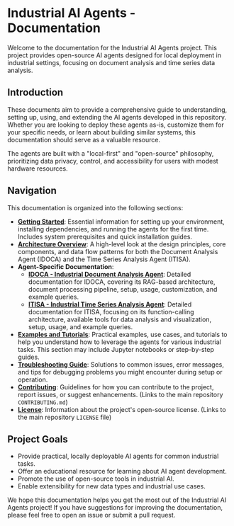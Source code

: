 # Industrial AI Agents - Documentation

Welcome to the documentation for the Industrial AI Agents project. This project provides open-source AI agents designed for local deployment in industrial settings, focusing on document analysis and time series data analysis.

## Introduction

These documents aim to provide a comprehensive guide to understanding, setting up, using, and extending the AI agents developed in this repository. Whether you are looking to deploy these agents as-is, customize them for your specific needs, or learn about building similar systems, this documentation should serve as a valuable resource.

The agents are built with a "local-first" and "open-source" philosophy, prioritizing data privacy, control, and accessibility for users with modest hardware resources.

## Navigation

This documentation is organized into the following sections:

* **[Getting Started](getting_started.md)**: Essential information for setting up your environment, installing dependencies, and running the agents for the first time. Includes system prerequisites and quick installation guides.
* **[Architecture Overview](architecture.md)**: A high-level look at the design principles, core components, and data flow patterns for both the Document Analysis Agent (IDOCA) and the Time Series Analysis Agent (ITISA).
* **Agent-Specific Documentation**:
    * **[IDOCA - Industrial Document Analysis Agent](idoca/index.md)**: Detailed documentation for IDOCA, covering its RAG-based architecture, document processing pipeline, setup, usage, customization, and example queries.
    * **[ITISA - Industrial Time Series Analysis Agent](itisa/index.md)**: Detailed documentation for ITISA, focusing on its function-calling architecture, available tools for data analysis and visualization, setup, usage, and example queries.
* **[Examples and Tutorials](examples/index.md)**: Practical examples, use cases, and tutorials to help you understand how to leverage the agents for various industrial tasks. This section may include Jupyter notebooks or step-by-step guides.
* **[Troubleshooting Guide](troubleshooting.md)**: Solutions to common issues, error messages, and tips for debugging problems you might encounter during setup or operation.
* **[Contributing](../CONTRIBUTING.md)**: Guidelines for how you can contribute to the project, report issues, or suggest enhancements. (Links to the main repository `CONTRIBUTING.md`)
* **[License](../LICENSE)**: Information about the project's open-source license. (Links to the main repository `LICENSE` file)

## Project Goals

* Provide practical, locally deployable AI agents for common industrial tasks.
* Offer an educational resource for learning about AI agent development.
* Promote the use of open-source tools in industrial AI.
* Enable extensibility for new data types and industrial use cases.

We hope this documentation helps you get the most out of the Industrial AI Agents project! If you have suggestions for improving the documentation, please feel free to open an issue or submit a pull request.
